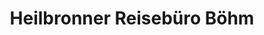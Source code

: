 ---
title: "Heilbronner Reisebüro Böhm"
url: /heilbronn/heilbronner-reisebuero-boehm/
shop: Reisebüro
---